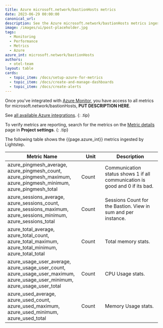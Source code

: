 ```yaml
---
title: Azure microsoft.network/bastionHosts metrics
date: 2023-06-29 00:00:00
canonical_url:
description: See the Azure microsoft.network/bastionHosts metrics ingested by Lightstep Observability
image: /images/ui/post-placeholder.jpg
tags:
  - Monitoring
  - Performance
  - Metrics
  - Azure
azure_int: microsoft.network/bastionHosts
authors:
  - otel-team
layout: table
cards:
  - topic_item: /docs/setup-azure-for-metrics
  - topic_item: /docs/create-and-manage-dashboards
  - topic_item: /docs/create-alerts
---
```

Once you've integrated with [Azure Monitor](/docs/setup-azure-for-metrics), you have access to all metrics for microsoft.network/bastionHosts, **PUT DESCRIPTION HERE**. 

See [all available Azure integrations](/docs/azure-metrics).
{: .tip}

To verify metrics are reporting, search for the metrics on the [Metric details](/docs/manage-metric-details) page in **Project settings**.
{: .tip}

The following table shows the {{page.azure_int}} metrics ingested by Lightstep.
<table class="table-aws">
<colgroup><col span="1" style="width: 35%;" /><col span="1" style="width: 15%;" /><col span="1" style="width: 35%;" /></colgroup>
  <thead>
    <th>Metric Name</th>
    <th>Unit</th>
    <th>Description</th>
  </thead>
  <tr>
    <td>azure_pingmesh_average, azure_pingmesh_count, azure_pingmesh_maximum, azure_pingmesh_minimum, azure_pingmesh_total</td>
    <td>Count</td>
    <td>Communication status shows 1 if all communication is good and 0 if its bad.</td>
  </tr>
  <tr>
    <td>azure_sessions_average, azure_sessions_count, azure_sessions_maximum, azure_sessions_minimum, azure_sessions_total</td>
    <td>Count</td>
    <td>Sessions Count for the Bastion. View in sum and per instance.</td>
  </tr>
  <tr>
    <td>azure_total_average, azure_total_count, azure_total_maximum, azure_total_minimum, azure_total_total</td>
    <td>Count</td>
    <td>Total memory stats.</td>
  </tr>
  <tr>
    <td>azure_usage_user_average, azure_usage_user_count, azure_usage_user_maximum, azure_usage_user_minimum, azure_usage_user_total</td>
    <td>Count</td>
    <td>CPU Usage stats.</td>
  </tr>
  <tr>
    <td>azure_used_average, azure_used_count, azure_used_maximum, azure_used_minimum, azure_used_total</td>
    <td>Count</td>
    <td>Memory Usage stats.</td>
  </tr>
</table>
